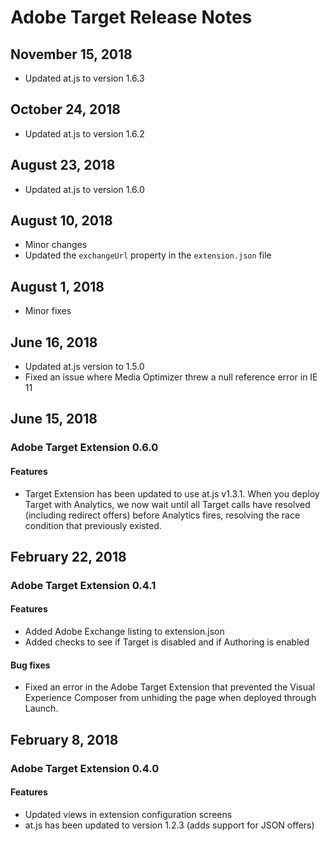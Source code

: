 # Adobe Target Release Notes

## November 15, 2018

*  Updated at.js to version 1.6.3

## October 24, 2018 <a id="june-15-2018"></a>

*  Updated at.js to version 1.6.2

## August 23, 2018 <a id="june-15-2018"></a>

* Updated at.js to version 1.6.0

## August 10, 2018 <a id="june-15-2018"></a>

* Minor changes
* Updated the `exchangeUrl` property in the `extension.json` file

## August 1, 2018 <a id="june-15-2018"></a>

* Minor fixes

## June 16, 2018 <a id="june-15-2018"></a>

* Updated at.js version to 1.5.0
* Fixed an issue where Media Optimizer threw a null reference error in IE 11

## June 15, 2018 <a id="june-15-2018"></a>

### Adobe Target Extension 0.6.0 <a id="adobe-target-extension-0-6-0"></a>

#### Features <a id="features"></a>

* Target Extension has been updated to use at.js v1.3.1. When you deploy Target with Analytics, we now wait until all Target calls have resolved \(including redirect offers\) before Analytics fires, resolving the race condition that previously existed.

## February 22, 2018 <a id="february-22-2018"></a>

### Adobe Target Extension 0.4.1 <a id="adobe-target-extension-0-4-1"></a>

#### Features <a id="features-1"></a>

* Added Adobe Exchange listing to extension.json
* Added checks to see if Target is disabled and if Authoring is enabled

#### Bug fixes <a id="bug-fixes"></a>

* Fixed an error in the Adobe Target Extension that prevented the Visual Experience Composer from unhiding the page when deployed through Launch.

## February 8, 2018 <a id="february-8-2018"></a>

### Adobe Target Extension 0.4.0 <a id="adobe-target-extension-0-4-0"></a>

#### Features <a id="features-2"></a>

* Updated views in extension configuration screens
* at.js has been updated to version 1.2.3 \(adds support for JSON offers\)

